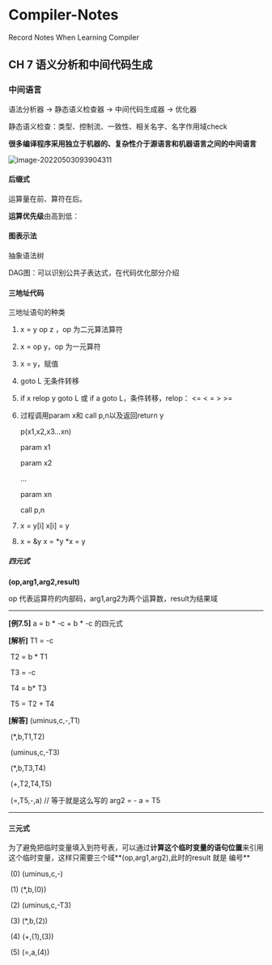 # Compiler-Notes

Record Notes When Learning Compiler



## CH 7 语义分析和中间代码生成

### 中间语言

语法分析器 -> 静态语义检查器 -> 中间代码生成器 -> 优化器

静态语义检查：类型、控制流、一致性、相关名字、名字作用域check

**很多编译程序采用独立于机器的、复杂性介于源语言和机器语言之间的中间语言**

![image-20220503093904311](https://vvtorres.oss-cn-beijing.aliyuncs.com/image-20220503093904311.png)

#### 后缀式

运算量在前、算符在后。

**运算优先级**由高到低：

#### 图表示法

抽象语法树

DAG图：可以识别公共子表达式，在代码优化部分介绍

#### 三地址代码

三地址语句的种类

1. x = y op z ，op 为二元算法算符

2. x = op y，op 为一元算符

3. x = y，赋值

4. goto L    无条件转移

5. if x relop y goto L 或 if a goto L，条件转移，relop： <= < = > >=

6. 过程调用param x和 call p,n以及返回return y

   p(x1,x2,x3…xn)

   param x1

   param x2

   …

   param xn

   call p,n

7. x = y[i]   x[i] = y
8. x = &y     x = *y     *x = y

##### 四元式

**(op,arg1,arg2,result)**

op 代表运算符的内部码，arg1,arg2为两个运算数，result为结果域

---

**[例7.5]** a = b * -c + b * -c 的四元式

**[解析]**	T1 = -c

​				T2 = b * T1

​				T3 = -c

​				T4 = b* T3

​				T5 = T2 + T4

**[解答]** 	(uminus,c,-,T1)

​				(*,b,T1,T2)

​				(uminus,c,-T3)

​				(*,b,T3,T4)

​				(+,T2,T4,T5)

​				(=,T5,-,a)   // 等于就是这么写的  arg2 = -           a = T5 

---

#### 三元式

为了避免把临时变量填入到符号表，可以通过**计算这个临时变量的语句位置**来引用这个临时变量，这样只需要三个域**(op,arg1,arg2),此时的result 就是 编号**

​				(0) (uminus,c,-)

​				(1) (*,b,(0))

​				(2) (uminus,c,-T3)

​				(3) (*,b,(2))

​				(4) (+,(1),(3))

​				(5) (=,a,(4))  





​			







